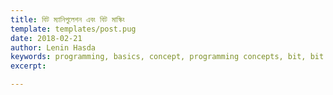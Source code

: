 ```yaml
---
title: বিট ম্যানিপুলেশন এবং বিট মাস্কিং
template: templates/post.pug
date: 2018-02-21
author: Lenin Hasda
keywords: programming, basics, concept, programming concepts, bit, bit masking, প্রোগ্রামিং, প্রোগ্রামিং বেসিক, প্রোগ্রামিং কনসেপ্ট, প্রোগ্রামিং ধারনা, বিট ম্যানিপুলেশন এবং বিট মাস্কিং, বিট ম্যানিপুলেশন, বিট মাস্কিং
excerpt:

---
```

